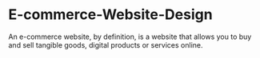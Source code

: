 # E-commerce-Website-Design
 An e-commerce website, by definition, is a website that allows you to buy and sell tangible goods, digital products or services online.
